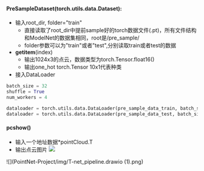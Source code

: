 #### PreSampleDataset(torch.utils.data.Dataset):
- 输入root_dir, folder="train"
  - 直接读取了root_dir中提前sample好的torch数据文件(.pt)，所有文件结构和ModelNet的数据集相同，root是/pre_sample/
  - folder参数可以为"train"或者"test",分别读取train或者test的数据
- __getitem__(index)
  - 输出1024x3的点云，数据类型为torch.Tensor.float16()
  - 输出one_hot torch.Tensor 10x1代表种类
- 接入DataLoader
```python
batch_size = 32
shuffle = True
num_workers = 4

dataloader = torch.utils.data.DataLoader(pre_sample_data_train, batch_size=batch_size, shuffle=shuffle, num_workers=num_workers)
dataloader = torch.utils.data.DataLoader(pre_sample_data_test, batch_size=batch_size, shuffle=shuffle, num_workers=num_workers)
```
#### pcshow()
- 输入一个地址数据\*pointCloud.T
- 输出点云图片
![](https://github.com/58191554/PointNet-Project/edit/main/img/pic1.png)


![](PointNet-Project/img/T-net_pipeline.drawio (1).png)

